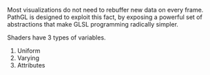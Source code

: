 Most visualizations do not need to rebuffer new data on every frame. PathGL is
designed to exploit this fact, by exposing a powerful set of abstractions that
make GLSL programming radically simpler.

Shaders have 3 types of variables.

1. Uniform
2. Varying
3. Attributes


